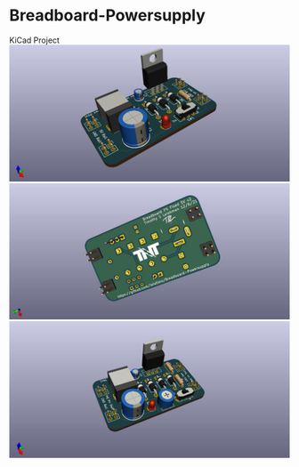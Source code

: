 # Breadboard-Powersupply
KiCad Project 
![Top Image](https://github.com/leistimo/Breadboard-Powersupply/blob/main/BreadBoard%20PS%20Fixed%205V/BreadBoard%20PS%20Ver2%20Image.jpg?raw=true)
![Bottom Image](https://github.com/leistimo/Breadboard-Powersupply/blob/main/BreadBoard%20PS%20Fixed%205V/BreadBoard%20PS%20Ver2%20Image%202.jpg)
![Top Image](https://github.com/leistimo/Breadboard-Powersupply/blob/main/BreadBoard%20PS%20Variable/BreadBoard%20PS%20Variable%20Top.jpg)
